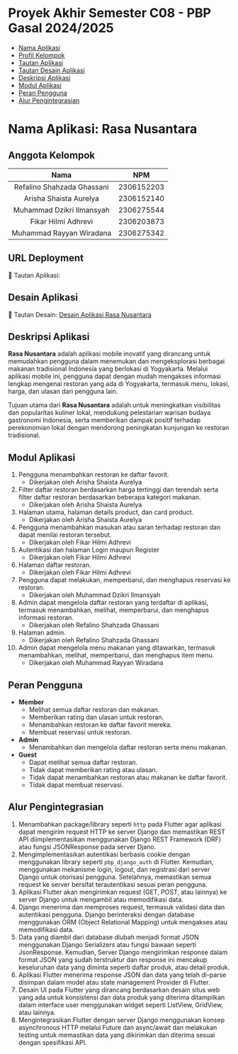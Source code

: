 # Proyek Akhir Semester C08 - PBP Gasal 2024/2025
- [Nama Aplikasi](#nama-aplikasi-rasa-nusantara)
- [Profil Kelompok](#anggota-kelompok)
- [Tautan Aplikasi](#url-deployment)
- [Tautan Desain Aplikasi](#desain-aplikasi)
- [Deskripsi Aplikasi](#deskripsi-aplikasi)
- [Modul Aplikasi](#modul-aplikasi)
- [Peran Pengguna](#peran-pengguna)
- [Alur Pengintegrasian](#alur-pengintegrasian)

# Nama Aplikasi: Rasa Nusantara

## Anggota Kelompok
| Nama | NPM |
| :--------------: | :--------: |
| Refalino Shahzada Ghassani | 2306152203 |
| Arisha Shaista Aurelya | 2306152140 |
| Muhammad Dzikri Ilmansyah | 2306275544 |
| Fikar Hilmi Adhrevi | 2306203873|
| Muhammad Rayyan Wiradana | 2306275342 |

## URL Deployment
🔗 Tautan Aplikasi: 

## Desain Aplikasi
🔗 Tautan Desain: [Desain Aplikasi Rasa Nusantara](https://www.figma.com/design/RlIclSyvjBlbz1yGiJPcsl/TK-PAS-PBP?node-id=16-6&t=tWWgGXlHY2D7wcX5-1)

## Deskripsi Aplikasi
**Rasa Nusantara** adalah aplikasi mobile inovatif yang dirancang untuk memudahkan pengguna dalam menemukan dan mengeksplorasi berbagai makanan tradisional Indonesia yang berlokasi di Yogyakarta. Melalui aplikasi mobile ini, pengguna dapat dengan mudah mengakses informasi lengkap mengenai restoran yang ada di Yogyakarta, termasuk menu, lokasi, harga, dan ulasan dari pengguna lain.

Tujuan utama dari **Rasa Nusantara** adalah untuk meningkatkan visibilitas dan popularitas kuliner lokal, mendukung pelestarian warisan budaya gastronomi Indonesia, serta memberikan dampak positif terhadap perekonomian lokal dengan mendorong peningkatan kunjungan ke restoran tradisional.

## Modul Aplikasi
1. Pengguna menambahkan restoran ke daftar favorit.
    - Dikerjakan oleh Arisha Shaista Aurelya
2. Filter daftar restoran berdasarkan harga tertinggi dan terendah serta filter daftar restoran berdasarkan beberapa kategori makanan.
    - Dikerjakan oleh Arisha Shaista Aurelya
3. Halaman utama, halaman details product, dan card product.
    - Dikerjakan oleh Arisha Shaista Aurelya
4. Pengguna menambahkan masukan atau saran terhadap restoran dan dapat menilai restoran tersebut.
    - Dikerjakan oleh Fikar Hilmi Adhrevi
6. Autentikasi dan halaman Login maupun Register
    - Dikerjakan oleh Fikar Hilmi Adhrevi
7. Halaman daftar restoran.
    - Dikerjakan oleh Fikar Hilmi Adhrevi
8. Pengguna dapat melakukan, memperbarui, dan menghapus reservasi ke restoran.
    - Dikerjakan oleh Muhammad Dzikri Ilmansyah
9. Admin dapat mengelola daftar restoran yang terdaftar di aplikasi, termasuk menambahkan, melihat, memperbarui, dan menghapus informasi restoran.
    - Dikerjakan oleh Refalino Shahzada Ghassani
10. Halaman admin.
    - Dikerjakan oleh Refalino Shahzada Ghassani
11. Admin dapat mengelola menu makanan yang ditawarkan, termasuk menambahkan, melihat, memperbarui, dan menghapus item menu.
    - Dikerjakan oleh Muhammad Rayyan Wiradana

## Peran Pengguna
- **Member**
    - Melihat semua daftar restoran dan makanan.
    - Memberikan rating dan ulasan untuk restoran.
    - Menambahkan restoran ke daftar favorit mereka.
    - Membuat reservasi untuk restoran.
- **Admin**
    - Menambahkan dan mengelola daftar restoran serta menu makanan.
- **Guest**
    - Dapat melihat semua daftar restoran.
    - Tidak dapat memberikan rating atau ulasan.
    - Tidak dapat menambahkan restoran atau makanan ke daftar favorit.
    - Tidak dapat membuat reservasi.

## Alur Pengintegrasian

1. Menambahkan package/library seperti `http` pada Flutter agar aplikasi dapat mengirim request HTTP ke server Django dan memastikan
REST API diimplementasikan menggunakan Django REST Framework (DRF) atau fungsi JSONResponse pada server Djano.
2. Mengimplementasikan autentikasi berbasis cookie dengan menggunakan library seperti `pbp_django_auth` di Flutter. Kemudian, menggunakan
mekanisme login, logout, dan registrasi dari server Django untuk otorisasi pengguna. Setelahnya, memastikan semua request ke server bersifat terautentikasi sesuai
peran pengguna.
3. Aplikasi Flutter akan mengirimkan request (GET, POST, atau lainnya) ke server Django untuk mengambil atau memodifikasi data.
4. Django menerima dan memproses request, termasuk validasi data dan autentikasi pengguna. Django berinteraksi dengan database menggunakan ORM (Object Relational Mapping)
untuk mengakses atau memodifikasi data.
5. Data yang diambil dari database diubah menjadi format JSON menggunakan Django Serializers atau fungsi bawaan seperti JsonResponse.
Kemudian, Server Django mengirimkan response dalam format JSON yang sudah terstruktur dan response ini mencakup keseluruhan data yang diminta seperti
daftar produk, atau detail produk.
6. Aplikasi Flutter menerima response JSON dan data yang telah di-parse disimpan dalam model atau state management Provider di Flutter.
7. Desain UI pada Flutter yang dirancang berdasarkan desain situs web yang ada untuk konsistensi dan data produk yang diterima
ditampilkan dalam interface user menggunakan widget seperti ListView, GridView, atau lainnya.
8. Mengintegrasikan Flutter dengan server Django menggunakan konsep asynchronous HTTP melalui Future dan async/await dan 
melakukan testing untuk memastikan data yang dikirimkan dan diterima sesuai dengan spesifikasi API.
